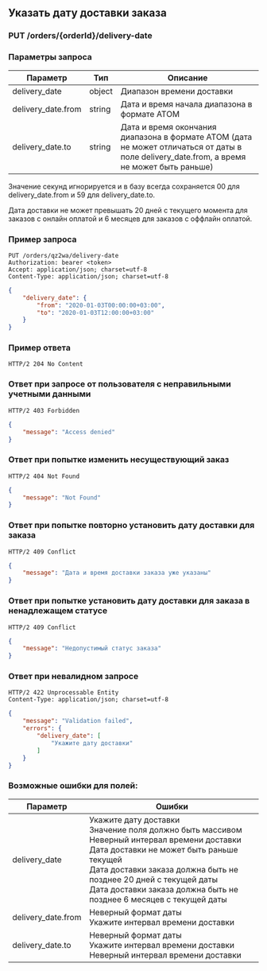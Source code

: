 ## Указать дату доставки заказа

### PUT /orders/{orderId}/delivery-date

### Параметры запроса

|Параметр|Тип|Описание|
|---|---|---|
|delivery_date|object|Диапазон времени доставки|
|delivery_date.from|string|Дата и время начала диапазона в формате ATOM|
|delivery_date.to|string|Дата и время окончания диапазона в формате ATOM (дата не может отличаться от даты в поле delivery_date.from, а время не может быть раньше)|

Значение секунд игнорируется и в базу всегда сохраняется 00 для delivery_date.from и 59 для delivery_date.to.

Дата доставки не может превышать 20 дней с текущего момента для заказов с онлайн оплатой и 6 месяцев для заказов с оффлайн оплатой.

### Пример запроса

```http
PUT /orders/qz2wa/delivery-date
Authorization: bearer <token>
Accept: application/json; charset=utf-8
Content-Type: application/json; charset=utf-8
```
```json
{
    "delivery_date": {
        "from": "2020-01-03T00:00:00+03:00",
        "to": "2020-01-03T12:00:00+03:00"
    }
}
```

### Пример ответа
```http
HTTP/2 204 No Content
```

### Ответ при запросе от пользователя с неправильными учетными данными

```http
HTTP/2 403 Forbidden
```
```json
{
    "message": "Access denied"
}
```

### Ответ при попытке изменить несуществующий заказ

```http
HTTP/2 404 Not Found
```
```json
{
    "message": "Not Found"
}
```

### Ответ при попытке повторно установить дату доставки для заказа

```http
HTTP/2 409 Conflict
```
```json
{
    "message": "Дата и время доставки заказа уже указаны"
}
```

### Ответ при попытке установить дату доставки для заказа в ненадлежащем статусе

```http
HTTP/2 409 Conflict
```
```json
{
    "message": "Недопустимый статус заказа"
}
```

### Ответ при невалидном запросе

```http
HTTP/2 422 Unprocessable Entity
Content-Type: application/json; charset=utf-8
```
```json
{
    "message": "Validation failed",
    "errors": {
        "delivery_date": [
            "Укажите дату доставки"
        ]
    }
}
```

### Возможные ошибки для полей:

|Параметр|Ошибки|
|---|---|
|delivery_date|Укажите дату доставки<br>Значение поля должно быть массивом<br>Неверный интервал времени доставки<br>Дата доставки не может быть раньше текущей<br>Дата доставки заказа должна быть не позднее 20 дней с текущей даты<br>Дата доставки заказа должна быть не позднее 6 месяцев с текущей даты|
|delivery_date.from|Неверный формат даты<br>Укажите интервал времени доставки|
|delivery_date.to|Неверный формат даты<br>Укажите интервал времени доставки<br>Неверный интервал времени доставки|
